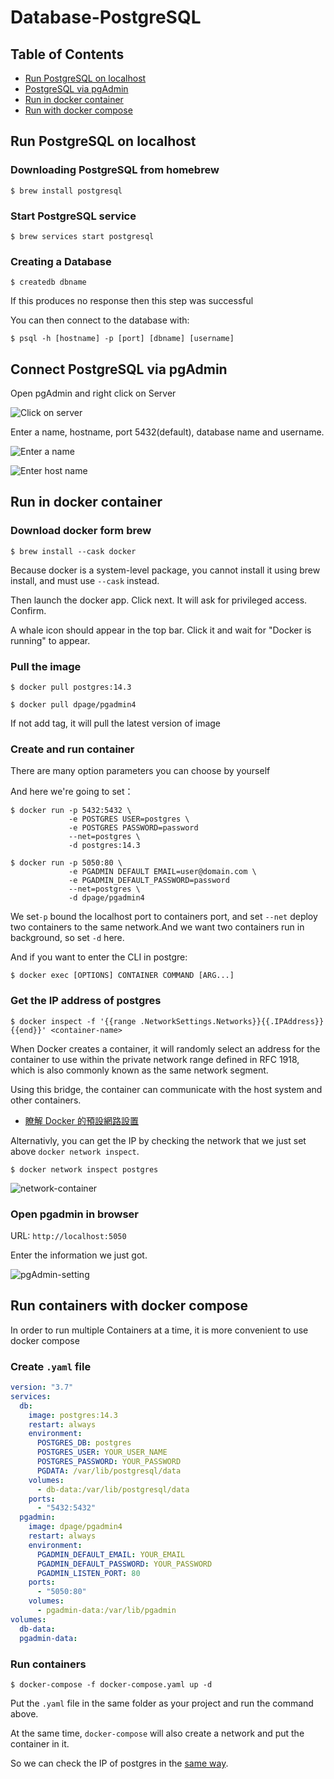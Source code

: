 # Database-PostgreSQL

## Table of Contents

* [Run PostgreSQL on localhost](#run-postgresql-on-localhost)
* [PostgreSQL via pgAdmin](##Connect-PostgreSQL-via-pgAdmin)
* [Run in docker container](##Run-in-docker-container)
* [Run with docker compose](##Run-with-docker-compose)

## Run PostgreSQL on localhost

### Downloading PostgreSQL from homebrew

```shell
$ brew install postgresql
```

### Start PostgreSQL service

```shell
$ brew services start postgresql
```

### Creating a Database

```shell
$ createdb dbname
```

If this produces no response then this step was successful

You can then connect to the database with:

```shell
$ psql -h [hostname] -p [port] [dbname] [username]
```

## Connect PostgreSQL via pgAdmin

Open pgAdmin and right click on Server

![Click on server](images/pgAdmin-guide1.png)

Enter a name, hostname, port 5432(default), database name and username.

![Enter a name](images/pgAdmin-guide2.png)

![Enter host name](images/pgAdmin-guide3.png)

## Run in docker container

### Download docker form brew

```shell
$ brew install --cask docker
```

Because docker is a system-level package, you cannot install it using brew install, and must use `--cask` instead.

Then launch the docker app. Click next. It will ask for privileged access. Confirm.

A whale icon should appear in the top bar. Click it and wait for "Docker is running" to appear.

### Pull the image

```shell
$ docker pull postgres:14.3
```

```shell
$ docker pull dpage/pgadmin4
```

If not add tag, it will pull the latest version of image

### Create and run container

There are many option parameters you can choose by yourself

And here we're going to set：

```shell
$ docker run -p 5432:5432 \
             -e POSTGRES USER=postgres \
             -e POSTGRES PASSWORD=password
             --net=postgres \
             -d postgres:14.3
```

```shell
$ docker run -p 5050:80 \
             -e PGADMIN DEFAULT EMAIL=user@domain.com \
             -e PGADMIN_DEFAULT_PASSWORD=password
             --net=postgres \
             -d dpage/pgadmin4
```

We set`-p` bound the localhost port to containers port, and set `--net` deploy two containers to the same network.And we want two containers run in background, so set `-d` here.

And if you want to enter the CLI in postgre:

```shell
$ docker exec [OPTIONS] CONTAINER COMMAND [ARG...]
```

### Get the IP address of postgres

```shell
$ docker inspect -f '{{range .NetworkSettings.Networks}}{{.IPAddress}}{{end}}' <container-name>
```

When Docker creates a container, it will randomly select an address for the container to use within the private network range defined in RFC 1918, which is also commonly known as the same network segment.

Using this bridge, the container can communicate with the host system and other containers.

* [瞭解 Docker 的預設網路設置][link1]

Alternativly, you can get the IP by checking the network that we just set above `docker network inspect`.

```shell
$ docker network inspect postgres
```

![network-container](images/network-container.png)

### Open pgadmin in browser

URL: `http://localhost:5050`

Enter the information we just got.

![pgAdmin-setting](images/pgAdmin-guide4.png)

## Run containers with docker compose

In order to run multiple Containers at a time, it is more convenient to use docker compose

### Create `.yaml` file

```yaml
version: "3.7"
services:
  db:
    image: postgres:14.3
    restart: always
    environment:
      POSTGRES_DB: postgres
      POSTGRES_USER: YOUR_USER_NAME
      POSTGRES_PASSWORD: YOUR_PASSWORD
      PGDATA: /var/lib/postgresql/data
    volumes:
      - db-data:/var/lib/postgresql/data
    ports:
      - "5432:5432"
  pgadmin:
    image: dpage/pgadmin4
    restart: always
    environment:
      PGADMIN_DEFAULT_EMAIL: YOUR_EMAIL
      PGADMIN_DEFAULT_PASSWORD: YOUR_PASSWORD
      PGADMIN_LISTEN_PORT: 80
    ports:
      - "5050:80"
    volumes:
      - pgadmin-data:/var/lib/pgadmin
volumes:
  db-data:
  pgadmin-data:
```

### Run containers

```shell
$ docker-compose -f docker-compose.yaml up -d
```

Put the `.yaml` file in the same folder as your project and run the command above.

At the same time, `docker-compose` will also create a network and put the container in it.

So we can check the IP of postgres in the [same way](###Get-the-IP-address-of-postgres).

[link1]: https://mileslin.github.io/2019/05/%E7%9E%AD%E8%A7%A3-Docker-%E7%9A%84%E9%A0%90%E8%A8%AD%E7%B6%B2%E8%B7%AF%E8%A8%AD%E7%BD%AE/ "瞭解 Docker 的預設網路設置"
